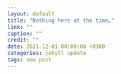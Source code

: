```yaml
---
layout: default
title: "Nothing here at the time…"
link: ""
caption: ""
credit: ""
date: 2021-12-01 00:00:00 +0300
categories: jekyll update
tags: new post
---
```

